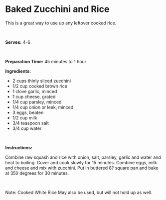Baked Zucchini and Rice
=======================

This is a great way to use up any leftover cooked rice.

 

**Serves:** 4-6

 

**Preparation Time:** 45 minutes to 1 hour

**Ingredients:**

-   2 cups thinly sliced zucchini
-   1/2 cup cooked brown rice
-   1 clove garlic, minced
-   1 cup cheese, grated
-   1/4 cup parsley, minced
-   1/4 cup onion or leek, minced
-   3 eggs, beaten
-   1/2 cup milk
-   3/4 teaspoon salt
-   3/4 cup water

 

**Instructions:**

Combine raw squash and rice with onion, salt, parsley, garlic and water and heat to boiling. Cover and cook slowly for 15 minutes. Combine eggs, milk and cheese and mix with zucchini. Put in buttered 8? square pan and bake at 350 degrees for 30 minutes.

 

Note: Cooked White Rice May also be used, but will not hold up as well.
